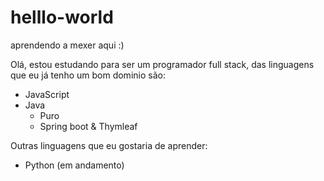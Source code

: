 # helllo-world
aprendendo a mexer aqui :)

Olá, estou estudando para ser um programador full stack, das linguagens que eu já tenho um bom dominio são:

* JavaScript
* Java
  * Puro
  * Spring boot & Thymleaf

Outras linguagens que eu gostaria de aprender:

* Python (em andamento)
